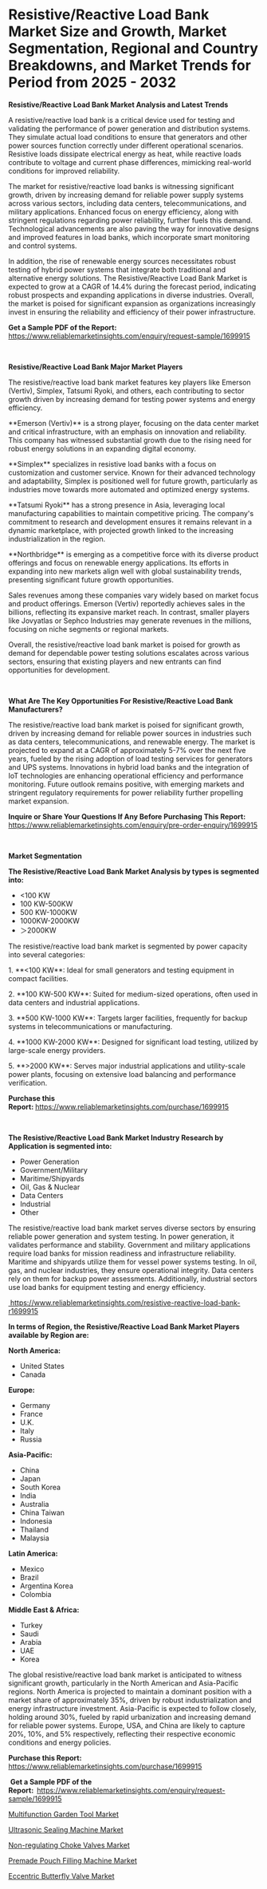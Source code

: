 <p><h1>Resistive/Reactive Load Bank Market Size and Growth, Market Segmentation, Regional and Country Breakdowns, and Market Trends for Period from 2025 -  2032</h1></p><p><strong>Resistive/Reactive Load Bank Market Analysis and Latest Trends</strong></p>
<p><p>A resistive/reactive load bank is a critical device used for testing and validating the performance of power generation and distribution systems. They simulate actual load conditions to ensure that generators and other power sources function correctly under different operational scenarios. Resistive loads dissipate electrical energy as heat, while reactive loads contribute to voltage and current phase differences, mimicking real-world conditions for improved reliability.</p><p>The market for resistive/reactive load banks is witnessing significant growth, driven by increasing demand for reliable power supply systems across various sectors, including data centers, telecommunications, and military applications. Enhanced focus on energy efficiency, along with stringent regulations regarding power reliability, further fuels this demand. Technological advancements are also paving the way for innovative designs and improved features in load banks, which incorporate smart monitoring and control systems.</p><p>In addition, the rise of renewable energy sources necessitates robust testing of hybrid power systems that integrate both traditional and alternative energy solutions. The Resistive/Reactive Load Bank Market is expected to grow at a CAGR of 14.4% during the forecast period, indicating robust prospects and expanding applications in diverse industries. Overall, the market is poised for significant expansion as organizations increasingly invest in ensuring the reliability and efficiency of their power infrastructure.</p></p>
<p><strong>Get a Sample PDF of the Report:&nbsp;</strong> <a href="https://www.reliablemarketinsights.com/enquiry/request-sample/1699915?utm_campaign=2240&utm_medium=2&utm_source=Github&utm_content=ia&utm_term=27032025&utm_id=resistivereactive-load-bank">https://www.reliablemarketinsights.com/enquiry/request-sample/1699915</a></p>
<p>&nbsp;</p>
<p><strong>Resistive/Reactive Load Bank Major Market Players</strong></p>
<p><p>The resistive/reactive load bank market features key players like Emerson (Vertiv), Simplex, Tatsumi Ryoki, and others, each contributing to sector growth driven by increasing demand for testing power systems and energy efficiency.</p><p>**Emerson (Vertiv)** is a strong player, focusing on the data center market and critical infrastructure, with an emphasis on innovation and reliability. This company has witnessed substantial growth due to the rising need for robust energy solutions in an expanding digital economy.</p><p>**Simplex** specializes in resistive load banks with a focus on customization and customer service. Known for their advanced technology and adaptability, Simplex is positioned well for future growth, particularly as industries move towards more automated and optimized energy systems.</p><p>**Tatsumi Ryoki** has a strong presence in Asia, leveraging local manufacturing capabilities to maintain competitive pricing. The company's commitment to research and development ensures it remains relevant in a dynamic marketplace, with projected growth linked to the increasing industrialization in the region.</p><p>**Northbridge** is emerging as a competitive force with its diverse product offerings and focus on renewable energy applications. Its efforts in expanding into new markets align well with global sustainability trends, presenting significant future growth opportunities.</p><p>Sales revenues among these companies vary widely based on market focus and product offerings. Emerson (Vertiv) reportedly achieves sales in the billions, reflecting its expansive market reach. In contrast, smaller players like Jovyatlas or Sephco Industries may generate revenues in the millions, focusing on niche segments or regional markets.</p><p>Overall, the resistive/reactive load bank market is poised for growth as demand for dependable power testing solutions escalates across various sectors, ensuring that existing players and new entrants can find opportunities for development.</p></p>
<p>&nbsp;</p>
<p><strong>What Are The Key Opportunities For Resistive/Reactive Load Bank Manufacturers?</strong></p>
<p><p>The resistive/reactive load bank market is poised for significant growth, driven by increasing demand for reliable power sources in industries such as data centers, telecommunications, and renewable energy. The market is projected to expand at a CAGR of approximately 5-7% over the next five years, fueled by the rising adoption of load testing services for generators and UPS systems. Innovations in hybrid load banks and the integration of IoT technologies are enhancing operational efficiency and performance monitoring. Future outlook remains positive, with emerging markets and stringent regulatory requirements for power reliability further propelling market expansion.</p></p>
<p><strong>Inquire or Share Your Questions If Any Before Purchasing This Report:</strong> <a href="https://www.reliablemarketinsights.com/enquiry/pre-order-enquiry/1699915?utm_campaign=2240&utm_medium=2&utm_source=Github&utm_content=ia&utm_term=27032025&utm_id=resistivereactive-load-bank">https://www.reliablemarketinsights.com/enquiry/pre-order-enquiry/1699915</a></p>
<p>&nbsp;</p>
<p><strong>Market Segmentation</strong></p>
<p><strong>The Resistive/Reactive Load Bank Market Analysis by types is segmented into:</strong></p>
<p><ul><li><100 KW</li><li>100 KW-500KW</li><li>500 KW-1000KW</li><li>1000KW-2000KW</li><li>＞2000KW</li></ul></p>
<p><p>The resistive/reactive load bank market is segmented by power capacity into several categories: </p><p>1. **<100 KW**: Ideal for small generators and testing equipment in compact facilities. </p><p>2. **100 KW-500 KW**: Suited for medium-sized operations, often used in data centers and industrial applications. </p><p>3. **500 KW-1000 KW**: Targets larger facilities, frequently for backup systems in telecommunications or manufacturing. </p><p>4. **1000 KW-2000 KW**: Designed for significant load testing, utilized by large-scale energy providers. </p><p>5. **>2000 KW**: Serves major industrial applications and utility-scale power plants, focusing on extensive load balancing and performance verification.</p></p>
<p><strong>Purchase this Report:&nbsp;</strong><a href="https://www.reliablemarketinsights.com/purchase/1699915?utm_campaign=2240&utm_medium=2&utm_source=Github&utm_content=ia&utm_term=27032025&utm_id=resistivereactive-load-bank">https://www.reliablemarketinsights.com/purchase/1699915</a></p>
<p>&nbsp;</p>
<p><strong>The Resistive/Reactive Load Bank Market Industry Research by Application is segmented into:</strong></p>
<p><ul><li>Power Generation</li><li>Government/Military</li><li>Maritime/Shipyards</li><li>Oil, Gas & Nuclear</li><li>Data Centers</li><li>Industrial</li><li>Other</li></ul></p>
<p><p>The resistive/reactive load bank market serves diverse sectors by ensuring reliable power generation and system testing. In power generation, it validates performance and stability. Government and military applications require load banks for mission readiness and infrastructure reliability. Maritime and shipyards utilize them for vessel power systems testing. In oil, gas, and nuclear industries, they ensure operational integrity. Data centers rely on them for backup power assessments. Additionally, industrial sectors use load banks for equipment testing and energy efficiency.</p></p>
<p><a href="https://www.reliablemarketinsights.com/resistive-reactive-load-bank-r1699915?utm_campaign=2240&utm_medium=2&utm_source=Github&utm_content=ia&utm_term=27032025&utm_id=resistivereactive-load-bank">&nbsp;https://www.reliablemarketinsights.com/resistive-reactive-load-bank-r1699915</a></p>
<p><strong>In terms of Region, the Resistive/Reactive Load Bank Market Players available by Region are:</strong></p>
<p>
    <p> <strong> North America: </strong>
        <ul>
            <li>United States</li>
            <li>Canada</li>
        </ul>
        </p> 
    <p> <strong> Europe: </strong>
        <ul>
            <li>Germany</li>
            <li>France</li>
            <li>U.K.</li>
            <li>Italy</li>
            <li>Russia</li>
        </ul>
        </p> 
    <p> <strong> Asia-Pacific: </strong>
        <ul>
            <li>China</li>
            <li>Japan</li>
            <li>South Korea</li>
            <li>India</li>
            <li>Australia</li>
            <li>China Taiwan</li>
            <li>Indonesia</li>
            <li>Thailand</li>
            <li>Malaysia</li>
        </ul>
        </p> 
    <p> <strong> Latin America: </strong>
        <ul>
            <li>Mexico</li>
            <li>Brazil</li>
            <li>Argentina Korea</li>
            <li>Colombia</li>
        </ul>
        </p> 
    <p> <strong> Middle East & Africa: </strong>
        <ul>
            <li>Turkey</li>
            <li>Saudi</li>
            <li>Arabia</li>
            <li>UAE</li>
            <li>Korea</li>
        </ul>
    </p>
    </p>
<p><p>The global resistive/reactive load bank market is anticipated to witness significant growth, particularly in the North American and Asia-Pacific regions. North America is projected to maintain a dominant position with a market share of approximately 35%, driven by robust industrialization and energy infrastructure investment. Asia-Pacific is expected to follow closely, holding around 30%, fueled by rapid urbanization and increasing demand for reliable power systems. Europe, USA, and China are likely to capture 20%, 10%, and 5% respectively, reflecting their respective economic conditions and energy policies.</p></p>
<p><strong>Purchase this Report: </strong><a href="https://www.reliablemarketinsights.com/purchase/1699915?utm_campaign=2240&utm_medium=2&utm_source=Github&utm_content=ia&utm_term=27032025&utm_id=resistivereactive-load-bank">https://www.reliablemarketinsights.com/purchase/1699915</a></p>
<p>&nbsp;<strong>Get a Sample PDF of the Report:&nbsp;&nbsp;</strong><a href="https://www.reliablemarketinsights.com/enquiry/request-sample/1699915?utm_campaign=2240&utm_medium=2&utm_source=Github&utm_content=ia&utm_term=27032025&utm_id=resistivereactive-load-bank">https://www.reliablemarketinsights.com/enquiry/request-sample/1699915</a></p>
<p><strong></strong></p>
<p><p><a href="https://www.linkedin.com/pulse/multifunction-garden-tool-market-expected-see-strong-growth-x5mze?utm_campaign=2240&utm_medium=2&utm_source=Github&utm_content=ia&utm_term=27032025&utm_id=resistivereactive-load-bank">Multifunction Garden Tool Market</a></p><p><a href="https://www.linkedin.com/pulse/market-demand-revenue-growth-ultrasonic-sealing-machine-43-mzxje?utm_campaign=2240&utm_medium=2&utm_source=Github&utm_content=ia&utm_term=27032025&utm_id=resistivereactive-load-bank">Ultrasonic Sealing Machine Market</a></p><p><a href="https://github.com/gaiusmelyna/Market-Research-Report-List-1/blob/main/non-regulating-choke-valves-market.md?utm_campaign=2240&utm_medium=2&utm_source=Github&utm_content=ia&utm_term=27032025&utm_id=resistivereactive-load-bank">Non-regulating Choke Valves Market</a></p><p><a href="https://www.linkedin.com/pulse/how-premade-pouch-filling-machine-market-expanding-qfeve?utm_campaign=2240&utm_medium=2&utm_source=Github&utm_content=ia&utm_term=27032025&utm_id=resistivereactive-load-bank">Premade Pouch Filling Machine Market</a></p><p><a href="https://github.com/pupunhez/Market-Research-Report-List-1/blob/main/eccentric-butterfly-valve-market.md?utm_campaign=2240&utm_medium=2&utm_source=Github&utm_content=ia&utm_term=27032025&utm_id=resistivereactive-load-bank">Eccentric Butterfly Valve Market</a></p></p>